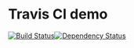 # Travis CI demo
[![Build Status](https://travis-ci.org/pvtyuan/travis-demo.svg?branch=master)](https://travis-ci.org/pvtyuan/travis-demo)[![Dependency Status](https://www.versioneye.com/user/projects/59bb75f50fb24f0032ae7df9/badge.svg?style=flat-square)](https://www.versioneye.com/user/projects/59bb75f50fb24f0032ae7df9)